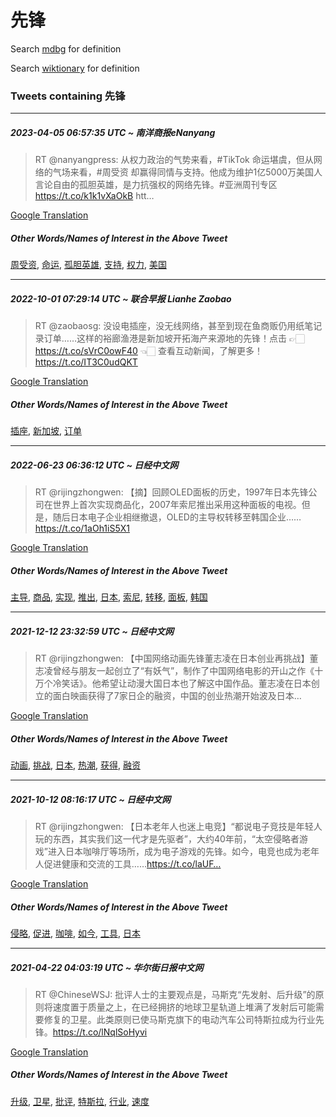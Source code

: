 # 先锋

Search [mdbg](https://www.mdbg.net/chinese/dictionary?page=worddict&wdrst=0&wdqb=先锋) for definition

Search [wiktionary](https://en.wiktionary.org/wiki/先锋) for definition

### Tweets containing 先锋

___
##### 2023-04-05 06:57:35 UTC ~ 南洋商报eNanyang
> RT @nanyangpress: 从权力政治的气势来看，#TikTok 命运堪虞，但从网络的气场来看，#周受资 却赢得同情与支持。他成为维护1亿5000万美国人言论自由的孤胆英雄，是力抗强权的网络先锋。#亚洲周刊专区 https://t.co/k1k1vXaOkB htt…

[Google Translation](https://translate.google.com/?hi=en&tab=TT&sl=zh-CN&tl=en&op=translate&text=RT+%40nanyangpress%3A+%E4%BB%8E%E6%9D%83%E5%8A%9B%E6%94%BF%E6%B2%BB%E7%9A%84%E6%B0%94%E5%8A%BF%E6%9D%A5%E7%9C%8B%EF%BC%8C%23TikTok+%E5%91%BD%E8%BF%90%E5%A0%AA%E8%99%9E%EF%BC%8C%E4%BD%86%E4%BB%8E%E7%BD%91%E7%BB%9C%E7%9A%84%E6%B0%94%E5%9C%BA%E6%9D%A5%E7%9C%8B%EF%BC%8C%23%E5%91%A8%E5%8F%97%E8%B5%84+%E5%8D%B4%E8%B5%A2%E5%BE%97%E5%90%8C%E6%83%85%E4%B8%8E%E6%94%AF%E6%8C%81%E3%80%82%E4%BB%96%E6%88%90%E4%B8%BA%E7%BB%B4%E6%8A%A41%E4%BA%BF5000%E4%B8%87%E7%BE%8E%E5%9B%BD%E4%BA%BA%E8%A8%80%E8%AE%BA%E8%87%AA%E7%94%B1%E7%9A%84%E5%AD%A4%E8%83%86%E8%8B%B1%E9%9B%84%EF%BC%8C%E6%98%AF%E5%8A%9B%E6%8A%97%E5%BC%BA%E6%9D%83%E7%9A%84%E7%BD%91%E7%BB%9C%E5%85%88%E9%94%8B%E3%80%82%23%E4%BA%9A%E6%B4%B2%E5%91%A8%E5%88%8A%E4%B8%93%E5%8C%BA+https%3A%2F%2Ft.co%2Fk1k1vXaOkB+htt%E2%80%A6)
##### Other Words/Names of Interest in the Above Tweet
[周受资](周受资.md), [命运](命运.md), [孤胆英雄](孤胆英雄.md), [支持](支持.md), [权力](权力.md), [美国](美国.md)
___
##### 2022-10-01 07:29:14 UTC ~ 联合早报 Lianhe Zaobao
> RT @zaobaosg: 没设电插座，没无线网络，甚至到现在鱼商贩仍用纸笔记录订单……这样的裕廊渔港是新加坡开拓海产来源地的先锋！点击 👉🏻 https://t.co/sVrC0owF40 👈🏻 查看互动新闻，了解更多！ https://t.co/IT3C0udQKT

[Google Translation](https://translate.google.com/?hi=en&tab=TT&sl=zh-CN&tl=en&op=translate&text=RT+%40zaobaosg%3A+%E6%B2%A1%E8%AE%BE%E7%94%B5%E6%8F%92%E5%BA%A7%EF%BC%8C%E6%B2%A1%E6%97%A0%E7%BA%BF%E7%BD%91%E7%BB%9C%EF%BC%8C%E7%94%9A%E8%87%B3%E5%88%B0%E7%8E%B0%E5%9C%A8%E9%B1%BC%E5%95%86%E8%B4%A9%E4%BB%8D%E7%94%A8%E7%BA%B8%E7%AC%94%E8%AE%B0%E5%BD%95%E8%AE%A2%E5%8D%95%E2%80%A6%E2%80%A6%E8%BF%99%E6%A0%B7%E7%9A%84%E8%A3%95%E5%BB%8A%E6%B8%94%E6%B8%AF%E6%98%AF%E6%96%B0%E5%8A%A0%E5%9D%A1%E5%BC%80%E6%8B%93%E6%B5%B7%E4%BA%A7%E6%9D%A5%E6%BA%90%E5%9C%B0%E7%9A%84%E5%85%88%E9%94%8B%EF%BC%81%E7%82%B9%E5%87%BB+%F0%9F%91%89%F0%9F%8F%BB+https%3A%2F%2Ft.co%2FsVrC0owF40+%F0%9F%91%88%F0%9F%8F%BB+%E6%9F%A5%E7%9C%8B%E4%BA%92%E5%8A%A8%E6%96%B0%E9%97%BB%EF%BC%8C%E4%BA%86%E8%A7%A3%E6%9B%B4%E5%A4%9A%EF%BC%81+https%3A%2F%2Ft.co%2FIT3C0udQKT)
##### Other Words/Names of Interest in the Above Tweet
[插座](插座.md), [新加坡](新加坡.md), [订单](订单.md)
___
##### 2022-06-23 06:36:12 UTC ~ 日经中文网
> RT @rijingzhongwen: 【摘】回顾OLED面板的历史，1997年日本先锋公司在世界上首次实现商品化，2007年索尼推出采用这种面板的电视。但是，随后日本电子企业相继撤退，OLED的主导权转移至韩国企业……https://t.co/1aOh1iS5X1

[Google Translation](https://translate.google.com/?hi=en&tab=TT&sl=zh-CN&tl=en&op=translate&text=RT+%40rijingzhongwen%3A+%E3%80%90%E6%91%98%E3%80%91%E5%9B%9E%E9%A1%BEOLED%E9%9D%A2%E6%9D%BF%E7%9A%84%E5%8E%86%E5%8F%B2%EF%BC%8C1997%E5%B9%B4%E6%97%A5%E6%9C%AC%E5%85%88%E9%94%8B%E5%85%AC%E5%8F%B8%E5%9C%A8%E4%B8%96%E7%95%8C%E4%B8%8A%E9%A6%96%E6%AC%A1%E5%AE%9E%E7%8E%B0%E5%95%86%E5%93%81%E5%8C%96%EF%BC%8C2007%E5%B9%B4%E7%B4%A2%E5%B0%BC%E6%8E%A8%E5%87%BA%E9%87%87%E7%94%A8%E8%BF%99%E7%A7%8D%E9%9D%A2%E6%9D%BF%E7%9A%84%E7%94%B5%E8%A7%86%E3%80%82%E4%BD%86%E6%98%AF%EF%BC%8C%E9%9A%8F%E5%90%8E%E6%97%A5%E6%9C%AC%E7%94%B5%E5%AD%90%E4%BC%81%E4%B8%9A%E7%9B%B8%E7%BB%A7%E6%92%A4%E9%80%80%EF%BC%8COLED%E7%9A%84%E4%B8%BB%E5%AF%BC%E6%9D%83%E8%BD%AC%E7%A7%BB%E8%87%B3%E9%9F%A9%E5%9B%BD%E4%BC%81%E4%B8%9A%E2%80%A6%E2%80%A6https%3A%2F%2Ft.co%2F1aOh1iS5X1)
##### Other Words/Names of Interest in the Above Tweet
[主导](主导.md), [商品](商品.md), [实现](实现.md), [推出](推出.md), [日本](日本.md), [索尼](索尼.md), [转移](转移.md), [面板](面板.md), [韩国](韩国.md)
___
##### 2021-12-12 23:32:59 UTC ~ 日经中文网
> RT @rijingzhongwen: 【中国网络动画先锋董志凌在日本创业再挑战】董志凌曾经与朋友一起创立了“有妖气”，制作了中国网络电影的开山之作《十万个冷笑话》。他希望让动漫大国日本也了解这中国作品。董志凌在日本创立的面白映画获得了7家日企的融资，中国的创业热潮开始波及日本…

[Google Translation](https://translate.google.com/?hi=en&tab=TT&sl=zh-CN&tl=en&op=translate&text=RT+%40rijingzhongwen%3A+%E3%80%90%E4%B8%AD%E5%9B%BD%E7%BD%91%E7%BB%9C%E5%8A%A8%E7%94%BB%E5%85%88%E9%94%8B%E8%91%A3%E5%BF%97%E5%87%8C%E5%9C%A8%E6%97%A5%E6%9C%AC%E5%88%9B%E4%B8%9A%E5%86%8D%E6%8C%91%E6%88%98%E3%80%91%E8%91%A3%E5%BF%97%E5%87%8C%E6%9B%BE%E7%BB%8F%E4%B8%8E%E6%9C%8B%E5%8F%8B%E4%B8%80%E8%B5%B7%E5%88%9B%E7%AB%8B%E4%BA%86%E2%80%9C%E6%9C%89%E5%A6%96%E6%B0%94%E2%80%9D%EF%BC%8C%E5%88%B6%E4%BD%9C%E4%BA%86%E4%B8%AD%E5%9B%BD%E7%BD%91%E7%BB%9C%E7%94%B5%E5%BD%B1%E7%9A%84%E5%BC%80%E5%B1%B1%E4%B9%8B%E4%BD%9C%E3%80%8A%E5%8D%81%E4%B8%87%E4%B8%AA%E5%86%B7%E7%AC%91%E8%AF%9D%E3%80%8B%E3%80%82%E4%BB%96%E5%B8%8C%E6%9C%9B%E8%AE%A9%E5%8A%A8%E6%BC%AB%E5%A4%A7%E5%9B%BD%E6%97%A5%E6%9C%AC%E4%B9%9F%E4%BA%86%E8%A7%A3%E8%BF%99%E4%B8%AD%E5%9B%BD%E4%BD%9C%E5%93%81%E3%80%82%E8%91%A3%E5%BF%97%E5%87%8C%E5%9C%A8%E6%97%A5%E6%9C%AC%E5%88%9B%E7%AB%8B%E7%9A%84%E9%9D%A2%E7%99%BD%E6%98%A0%E7%94%BB%E8%8E%B7%E5%BE%97%E4%BA%867%E5%AE%B6%E6%97%A5%E4%BC%81%E7%9A%84%E8%9E%8D%E8%B5%84%EF%BC%8C%E4%B8%AD%E5%9B%BD%E7%9A%84%E5%88%9B%E4%B8%9A%E7%83%AD%E6%BD%AE%E5%BC%80%E5%A7%8B%E6%B3%A2%E5%8F%8A%E6%97%A5%E6%9C%AC%E2%80%A6)
##### Other Words/Names of Interest in the Above Tweet
[动画](动画.md), [挑战](挑战.md), [日本](日本.md), [热潮](热潮.md), [获得](获得.md), [融资](融资.md)
___
##### 2021-10-12 08:16:17 UTC ~ 日经中文网
> RT @rijingzhongwen: 【日本老年人也迷上电竞】“都说电子竞技是年轻人玩的东西，其实我们这一代才是先驱者”，大约40年前，“太空侵略者游戏”进入日本咖啡厅等场所，成为电子游戏的先锋。如今，电竞也成为老年人促进健康和交流的工具……https://t.co/laUF…

[Google Translation](https://translate.google.com/?hi=en&tab=TT&sl=zh-CN&tl=en&op=translate&text=RT+%40rijingzhongwen%3A+%E3%80%90%E6%97%A5%E6%9C%AC%E8%80%81%E5%B9%B4%E4%BA%BA%E4%B9%9F%E8%BF%B7%E4%B8%8A%E7%94%B5%E7%AB%9E%E3%80%91%E2%80%9C%E9%83%BD%E8%AF%B4%E7%94%B5%E5%AD%90%E7%AB%9E%E6%8A%80%E6%98%AF%E5%B9%B4%E8%BD%BB%E4%BA%BA%E7%8E%A9%E7%9A%84%E4%B8%9C%E8%A5%BF%EF%BC%8C%E5%85%B6%E5%AE%9E%E6%88%91%E4%BB%AC%E8%BF%99%E4%B8%80%E4%BB%A3%E6%89%8D%E6%98%AF%E5%85%88%E9%A9%B1%E8%80%85%E2%80%9D%EF%BC%8C%E5%A4%A7%E7%BA%A640%E5%B9%B4%E5%89%8D%EF%BC%8C%E2%80%9C%E5%A4%AA%E7%A9%BA%E4%BE%B5%E7%95%A5%E8%80%85%E6%B8%B8%E6%88%8F%E2%80%9D%E8%BF%9B%E5%85%A5%E6%97%A5%E6%9C%AC%E5%92%96%E5%95%A1%E5%8E%85%E7%AD%89%E5%9C%BA%E6%89%80%EF%BC%8C%E6%88%90%E4%B8%BA%E7%94%B5%E5%AD%90%E6%B8%B8%E6%88%8F%E7%9A%84%E5%85%88%E9%94%8B%E3%80%82%E5%A6%82%E4%BB%8A%EF%BC%8C%E7%94%B5%E7%AB%9E%E4%B9%9F%E6%88%90%E4%B8%BA%E8%80%81%E5%B9%B4%E4%BA%BA%E4%BF%83%E8%BF%9B%E5%81%A5%E5%BA%B7%E5%92%8C%E4%BA%A4%E6%B5%81%E7%9A%84%E5%B7%A5%E5%85%B7%E2%80%A6%E2%80%A6https%3A%2F%2Ft.co%2FlaUF%E2%80%A6)
##### Other Words/Names of Interest in the Above Tweet
[侵略](侵略.md), [促进](促进.md), [咖啡](咖啡.md), [如今](如今.md), [工具](工具.md), [日本](日本.md)
___
##### 2021-04-22 04:03:19 UTC ~ 华尔街日报中文网
> RT @ChineseWSJ: 批评人士的主要观点是，马斯克“先发射、后升级”的原则将速度置于质量之上，在已经拥挤的地球卫星轨道上堆满了发射后可能需要修复的卫星。此类原则已使马斯克旗下的电动汽车公司特斯拉成为行业先锋。https://t.co/lNqlSoHyvi

[Google Translation](https://translate.google.com/?hi=en&tab=TT&sl=zh-CN&tl=en&op=translate&text=RT+%40ChineseWSJ%3A+%E6%89%B9%E8%AF%84%E4%BA%BA%E5%A3%AB%E7%9A%84%E4%B8%BB%E8%A6%81%E8%A7%82%E7%82%B9%E6%98%AF%EF%BC%8C%E9%A9%AC%E6%96%AF%E5%85%8B%E2%80%9C%E5%85%88%E5%8F%91%E5%B0%84%E3%80%81%E5%90%8E%E5%8D%87%E7%BA%A7%E2%80%9D%E7%9A%84%E5%8E%9F%E5%88%99%E5%B0%86%E9%80%9F%E5%BA%A6%E7%BD%AE%E4%BA%8E%E8%B4%A8%E9%87%8F%E4%B9%8B%E4%B8%8A%EF%BC%8C%E5%9C%A8%E5%B7%B2%E7%BB%8F%E6%8B%A5%E6%8C%A4%E7%9A%84%E5%9C%B0%E7%90%83%E5%8D%AB%E6%98%9F%E8%BD%A8%E9%81%93%E4%B8%8A%E5%A0%86%E6%BB%A1%E4%BA%86%E5%8F%91%E5%B0%84%E5%90%8E%E5%8F%AF%E8%83%BD%E9%9C%80%E8%A6%81%E4%BF%AE%E5%A4%8D%E7%9A%84%E5%8D%AB%E6%98%9F%E3%80%82%E6%AD%A4%E7%B1%BB%E5%8E%9F%E5%88%99%E5%B7%B2%E4%BD%BF%E9%A9%AC%E6%96%AF%E5%85%8B%E6%97%97%E4%B8%8B%E7%9A%84%E7%94%B5%E5%8A%A8%E6%B1%BD%E8%BD%A6%E5%85%AC%E5%8F%B8%E7%89%B9%E6%96%AF%E6%8B%89%E6%88%90%E4%B8%BA%E8%A1%8C%E4%B8%9A%E5%85%88%E9%94%8B%E3%80%82https%3A%2F%2Ft.co%2FlNqlSoHyvi)
##### Other Words/Names of Interest in the Above Tweet
[升级](升级.md), [卫星](卫星.md), [批评](批评.md), [特斯拉](特斯拉.md), [行业](行业.md), [速度](速度.md)
